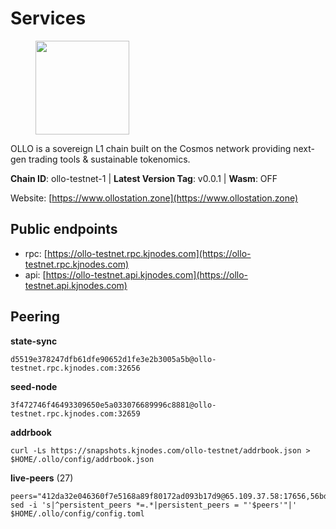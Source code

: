 # Services

<figure><img src="https://raw.githubusercontent.com/kj89/testnet_manuals/main/pingpub/logos/ollo.png" width="150" alt=""><figcaption></figcaption></figure>

OLLO is a sovereign L1 chain built on the Cosmos network providing  next-gen trading tools & sustainable tokenomics.

**Chain ID**: ollo-testnet-1 | **Latest Version Tag**: v0.0.1 | **Wasm**: OFF

Website: [https://www.ollostation.zone](https://www.ollostation.zone)


## Public endpoints

* rpc: [https://ollo-testnet.rpc.kjnodes.com](https://ollo-testnet.rpc.kjnodes.com)
* api: [https://ollo-testnet.api.kjnodes.com](https://ollo-testnet.api.kjnodes.com)

## Peering

**state-sync**

```
d5519e378247dfb61dfe90652d1fe3e2b3005a5b@ollo-testnet.rpc.kjnodes.com:32656
```

**seed-node**

```
3f472746f46493309650e5a033076689996c8881@ollo-testnet.rpc.kjnodes.com:32659
```

**addrbook**
```
curl -Ls https://snapshots.kjnodes.com/ollo-testnet/addrbook.json > $HOME/.ollo/config/addrbook.json
```

**live-peers** (27)
```
peers="412da32e046360f7e5168a89f80172ad093b17d9@65.109.37.58:17656,56bd2e7676dc6153c044701057977c6f0475b847@38.242.150.136:32656,d5b72f42a88b60846d8c1884652bd87a4ffa0017@65.109.27.156:34656,d5519e378247dfb61dfe90652d1fe3e2b3005a5b@65.109.68.190:32656,3baa3ab28418101d74a75e859b7ac0777f671c1c@65.108.204.119:26116,d14b740968d24aa5c31ade7dbda2b1204c40f24c@65.109.52.156:46656,7db2f25b3bceeb32769d20316d5f1567f0a4bb54@167.86.99.7:16656,2a8f0fada8b8b71b8154cf30ce44aebea1b5fe3d@146.59.116.136:26656,1cb68888ccf57fc37edd40908b5e8ea810c3a64d@84.46.246.109:15656,da8d3ca8e1c147f0037b1c43ad3de7174f5ec1b7@209.145.59.224:26656,46d6f338d845f2eabf046d8bbabdab70a7d94b18@89.179.33.100:26656,5c2a752c9b1952dbed075c56c600c3a79b58c395@195.3.220.135:27006,69d2c02f413bea1376f5398646f0c2ce0f82d62e@141.94.73.93:26656,42beefd08b5f8580177d1506220db3a548090262@65.108.195.29:26116,d4696aba0fbb58a31b2736819ddecf699d787edb@38.242.159.61:26656,4a1dce5e59374f85d45fdb49478658b03e3d2ef3@65.21.134.202:26626,5f2e17783db19bcf868b03a1ee0a6e2cc47df6d3@185.16.39.3:26656,ed38d885d068a963b0bc3986bb69680c34757a40@135.181.83.157:26656,74e60a35557efc793edb10667c3fff979ccbf49f@141.95.204.81:26656,a553ae4af55d127300dd707a46e715b47a82610a@65.21.131.215:26626,45c6c9060c390a068cf1d6c1d9999af196b961ef@65.21.78.153:30656,4b73754c2c10d523ffd43ca95d9cb6e0ad8204a4@5.189.148.147:26656,4da239f27366a2f0076163fc577afdc67d470a82@65.109.90.33:18156,d94c9bf688c921319bf3747e41cc6bafd589ffde@65.21.134.243:26677,7dc63d58dccf6777206d5cdbc1ec1b9ba5221bd5@65.108.97.58:15656,0bd4dce54aad2d9b67b992fd69b51694b43d3272@149.102.147.59:32656,90c1f1775c36690b04bccc08ef942add99826358@38.242.212.52:32656"
sed -i 's|^persistent_peers *=.*|persistent_peers = "'$peers'"|' $HOME/.ollo/config/config.toml
```

